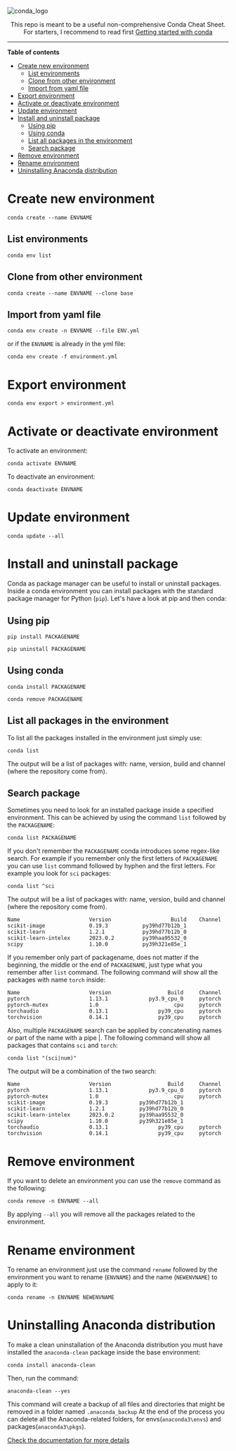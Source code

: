 ![conda_logo](https://github.com/ric-sar/conda_cheatsheet/assets/82369153/632272e9-b7a3-4b70-bff0-604977b686d8)

<div align="center">This repo is meant to be a useful non-comprehensive Conda Cheat Sheet.<br>
For starters, I recommend to read first <a href="https://conda.io/projects/conda/en/latest/user-guide/getting-started.html">Getting started with conda</a>
</div>

---

**Table of contents**
- [Create new environment](#create-new-environment)
  * [List environments](#list-environments)
  * [Clone from other environment](#clone-from-other-environment)
  * [Import from yaml file](#import-from-yaml-file)
- [Export environment](#export-environment)
- [Activate or deactivate environment](#activate-or-deactivate-environment)
- [Update environment](#update-environment)
- [Install and uninstall package](#install-and-uninstall-package)
  * [Using pip](#using-pip)
  * [Using conda](#using-conda)
  * [List all packages in the environment](#list-all-packages-in-the-environment)
  * [Search package](#search-package)
- [Remove environment](#remove-environment)
- [Rename environment](#rename-environment)
- [Uninstalling Anaconda distribution](#uninstalling-anaconda-distribution)

# Create new environment
```
conda create --name ENVNAME
```
## List environments
```
conda env list
```

## Clone from other environment
```
conda create --name ENVNAME --clone base
```

## Import from yaml file
```
conda env create -n ENVNAME --file ENV.yml
```
or if the ```ENVNAME``` is already in the yml file:
```
conda env create -f environment.yml
```

# Export environment
```
conda env export > environment.yml
```

# Activate or deactivate environment
To activate an environment:
```
conda activate ENVNAME
```

To deactivate an environment:
```
conda deactivate ENVNAME
```

# Update environment
```
conda update --all
```

# Install and uninstall package
Conda as package manager can be useful to install or uninstall packages. Inside a conda environment you can install packages with the standard package manager for Python (```pip```).
Let's have a look at pip and then conda:

## Using pip

```
pip install PACKAGENAME
```

```
pip uninstall PACKAGENAME
```

## Using conda
```
conda install PACKAGENAME
```

```
conda remove PACKAGENAME
```

## List all packages in the environment
To list all the packages installed in the environment just simply use:
```
conda list
```
The output will be a list of packages with: name, version, build and channel (where the repository come from).

## Search package
Sometimes you need to look for an installed package inside a specified environment. This can be achieved by using the command ```list``` followed by the ```PACKAGENAME```: 
```
conda list PACKAGENAME
```
If you don't remember the ```PACKAGENAME``` conda introduces some regex-like search. For example if you remember only the first letters of ```PACKAGENAME``` you can use ```list``` command followed by hyphen and the first letters. For example you look for ```sci``` packages:
```
conda list ^sci
```
The output will be a list of packages with: name, version, build and channel (where the repository come from).
```
Name                      Version                   Build    Channel
scikit-image              0.19.3           py39hd77b12b_1
scikit-learn              1.2.1            py39hd77b12b_0
scikit-learn-intelex      2023.0.2         py39haa95532_0
scipy                     1.10.0           py39h321e85e_1
```
If you remember only part of packagename, does not matter if the beginning, the middle or the end of ```PACKAGENAME```, just type what you remember after ```list``` command.
The following command will show all the packages with name ```torch``` inside:
```
Name                      Version                  Build     Channel
pytorch                   1.13.1             py3.9_cpu_0     pytorch
pytorch-mutex             1.0                        cpu     pytorch
torchaudio                0.13.1                py39_cpu     pytorch
torchvision               0.14.1                py39_cpu     pytorch
```
Also, multiple ```PACKAGENAME``` search can be applied by concatenating names or part of the name with a pipe |. The following command will show all packages that contains ```sci``` and ```torch```:

```
conda list "(sci|num)"
```
The output will be a combination of the two search:
```
Name                      Version                  Build     Channel
pytorch                   1.13.1             py3.9_cpu_0     pytorch
pytorch-mutex             1.0                        cpu     pytorch
scikit-image              0.19.3          py39hd77b12b_1
scikit-learn              1.2.1           py39hd77b12b_0
scikit-learn-intelex      2023.0.2        py39haa95532_0
scipy                     1.10.0          py39h321e85e_1
torchaudio                0.13.1                py39_cpu     pytorch
torchvision               0.14.1                py39_cpu     pytorch
```

# Remove environment
If you want to delete an environment you can use the ```remove``` command as the following:
```
conda remove -n ENVNAME --all
```
By applying ```--all``` you will remove all the packages related to the environment.

# Rename environment
To rename an environment just use the command ```rename``` followed by the environment you want to rename (```ENVNAME```) and the name (```NEWENVNAME```) to apply to it:
```
conda rename -n ENVNAME NEWENVNAME
```

# Uninstalling Anaconda distribution
To make a clean uninstallation of the Anaconda distribution you must have installed the ```anaconda-clean``` package inside the base environment:
```
conda install anaconda-clean
```
Then, run the command:
```
anaconda-clean --yes
```
This command will create a backup of all files and directories that might be removed in a folder named ```.anaconda_backup```
At the end of the process you can delete all the Anaconda-related folders, for envs(```anaconda3\envs```) and packages(```anaconda3\pkgs```).

[Check the documentation for more details](https://docs.anaconda.com/free/anaconda/install/uninstall/)
